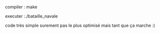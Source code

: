 compiler : make

executer :./bataille_navale

code très simple surement pas le plus optimisé mais tant que ça marche :)
